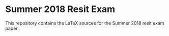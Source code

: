 # Summer 2018 Resit Exam

This repository contains the LaTeX sources for the Summer 2018 resit exam paper.
